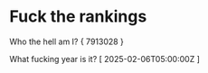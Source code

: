 # Fuck the rankings

Who the hell am I?
{ 7913028 }

What fucking year is it?
[ 2025-02-06T05:00:00Z ]
